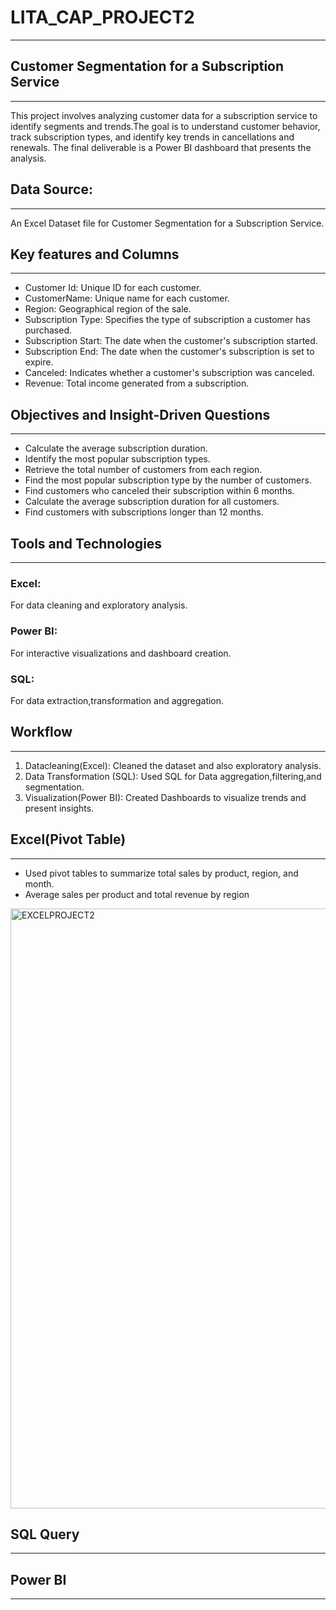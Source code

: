 # LITA_CAP_PROJECT2
---
## Customer Segmentation for a Subscription Service
---
This project involves analyzing customer data for a subscription service to identify segments and trends.The goal is to understand customer behavior, track subscription types, and identify key trends in cancellations and renewals. The final deliverable is a Power BI dashboard that presents the analysis.
## Data Source:
---
An Excel Dataset file for Customer Segmentation for a Subscription Service.
## Key features and Columns
---
- Customer Id: Unique ID for each customer.
- CustomerName: Unique name for each customer.  
- Region: Geographical region of the sale.
- Subscription Type: Specifies the type of subscription a customer has purchased.
- Subscription Start: The date when the customer's subscription started.
- Subscription End: The date when the customer's subscription is set to expire.
- Canceled: Indicates whether a customer's subscription was canceled.
- Revenue: Total income generated from a subscription.

## Objectives and Insight-Driven Questions
---
- Calculate the average subscription duration.
- Identify the most popular subscription types.
- Retrieve the total number of customers from each region.
- Find the most popular subscription type by the number of customers.
- Find customers who canceled their subscription within 6 months.
- Calculate the average subscription duration for all customers.
- Find customers with subscriptions longer than 12 months.
## Tools and Technologies
---
### Excel:
For data cleaning and exploratory analysis.
### Power BI:
For interactive visualizations and dashboard creation.
### SQL:
For data extraction,transformation and aggregation.
## Workflow
---
1. Datacleaning(Excel): Cleaned the dataset and also exploratory analysis.
2. Data Transformation (SQL): Used SQL for Data aggregation,filtering,and segmentation.
3. Visualization(Power BI): Created Dashboards to visualize trends and present insights.
## Excel(Pivot Table)
---
- Used pivot tables to summarize total sales by product, region, and month.
- Average sales per product and total revenue by region
<img width="960" alt="EXCELPROJECT2" src="https://github.com/user-attachments/assets/9bd23657-a7b3-43ee-9a4a-a0d7c4ff3db2">

## SQL Query
---
## Power BI
---
